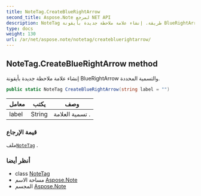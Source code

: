 ```yaml
---
title: NoteTag.CreateBlueRightArrow
second_title: Aspose.Note لمرجع NET API
description: NoteTag طريقة. إنشاء علامة ملاحظة جديدة بأيقونة BlueRightArrow والتسمية المحددة.
type: docs
weight: 130
url: /ar/net/aspose.note/notetag/createbluerightarrow/
---
```

## NoteTag.CreateBlueRightArrow method

إنشاء علامة ملاحظة جديدة بأيقونة BlueRightArrow والتسمية المحددة.

```csharp
public static NoteTag CreateBlueRightArrow(string label = "")
```

| معامل | يكتب | وصف |
| --- | --- | --- |
| label | String | تسمية العلامة . |

### قيمة الإرجاع

ملف[`NoteTag`](../) .

### أنظر أيضا

* class [NoteTag](../)
* مساحة الاسم [Aspose.Note](../../notetag/)
* المجسم [Aspose.Note](../../../)


